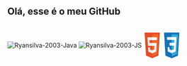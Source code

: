 ## Olá, esse é o meu GitHub 
<div style="display: inline_block"><br>
  <img align="center" alt="Ryansilva-2003-Java" height="60" width="55" src="https://cdn.jsdelivr.net/gh/devicons/devicon@latest/icons/java/java-original-wordmark.svg" />
  <img align="center" alt="Ryansilva-2003-JS" height="60" width="40" src="https://cdn.jsdelivr.net/gh/devicons/devicon@latest/icons/javascript/javascript-original.svg" />
  <img align="center" alt="Ryansilva-2003-HTML" height="60" width="40" src="https://raw.githubusercontent.com/devicons/devicon/master/icons/html5/html5-original.svg">
  <img align="center" alt="Ryansilva-2003-CSS" height="60" width="40" src="https://raw.githubusercontent.com/devicons/devicon/master/icons/css3/css3-original.svg">
</div>
